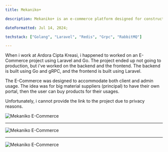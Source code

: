 ```yaml
---
title: Mekaniko+

description: Mekaniko+ is an e-commerce platform designed for construction material suppliers and buyers.;

dateFormatted: Jul 14, 2024;

techstack: ["Golang", "Laravel", "Redis", "Grpc", "RabbitMQ"]

---
```



When i work at Ardora Cipta Kreasi, i happened to worked on an E-Commerce project using Laravel and Go. The project ended up not going to production, but i've worked on the backend and the frontend. The backend is built using Go and gRPC, and the frontend is built using Laravel.

The E-Commerce was designed to accommodate both client and admin usage. The idea was for big material suppliers (principal) to have their own portal, then the user can buy products for their usages.

<!-- Here's the link to the project: [https://mekaniko.com](https://catalog.nteight.com) -->
Unfortunately, i cannot provide the link to the project due to privacy reasons.

![Mekaniko E-Commerce](/assets/images/projects/mekaniko/mekaniko.png)

---

![Mekaniko E-Commerce](/assets/images/projects/mekaniko/mekaniko2.png)

---

![Mekaniko E-Commerce](/assets/images/projects/mekaniko/mekaniko3.png)